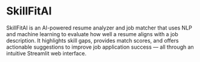 # SkillFitAI
SkillFitAI is an AI-powered resume analyzer and job matcher that uses NLP and machine learning to evaluate how well a resume aligns with a job description. It highlights skill gaps, provides match scores, and offers actionable suggestions to improve job application success — all through an intuitive Streamlit web interface.

